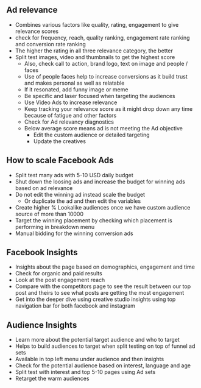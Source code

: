 ## Ad relevance 
- Combines various factors like quality, rating, engagement to give relevance scores
- check for frequency, reach, quality ranking, engagement rate ranking and conversion rate ranking
- The higher the rating in all three relevance category, the better
- Split test images, video and thumbnails to get the highest score
  - Also, check call to action, brand logo, text on image and people / faces
  - Use of people faces help to increase conversions as it build trust and makes personal as well as relatable
  - If it resonated, add funny image or meme
  - Be specific  and laser focused when targeting the audiences
  - Use Video Ads to increase relevance
  - Keep tracking your relevance score as it might drop down any time because of fatigue and other factors
  - Check for Ad relevancy diagnostics
  - Below average score means ad is not meeting the Ad objective
    - Edit the custom audience or detailed targeting 
    - Update the creatives

## How to scale Facebook Ads
- Split test many ads with 5-10 USD daily budget 
- Shut down the loosing ads and increase the budget for winning ads based on ad relevance
- Do not edit the winning ad instead scale the budget 
  - Or duplicate the ad and then edit the variables
- Create higher % Lookalike audiences once we have custom audience source of more than 10000
- Target the winning placement by checking which placement is performing in breakdown menu
- Manual bidding for the winning conversion ads
  
## Facebook Insights
- Insights about the page based on demographics, engagement and time 
- Check for organic and paid results 
- Look at the post engagement reach
- Compare with the competitors page to see the result between our top post and theirs to see what posts are getting the most engagement
- Get into the deeper dive using creative studio insights using top navigation bar for both facebook and instagram

## Audience Insights
- Learn more about the potential target audience and who to target 
- Helps to build audiences to target when split testing on top of funnel ad sets 
- Available in top left menu under audience and then insights
- Check for the potential audience based on interest, language and age
- Split test with interest and top 5-10 pages using Ad sets
- Retarget the warm audiences
  
